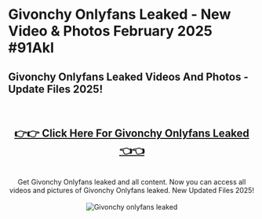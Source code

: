 # Givonchy Onlyfans Leaked - New Video & Photos February 2025 #91AkI

<h2>Givonchy Onlyfans Leaked Videos And Photos - Update Files 2025!</h2>
<br>
<div align="center">
<h2><a href="https://links2leaks.com?utm_source=givonchy&utm_medium=git92" rel="nofollow">👉👉 Click Here For Givonchy Onlyfans Leaked 👈👈</a></h2>
<br>
Get Givonchy Onlyfans leaked and all content. Now you can access all videos and pictures of Givonchy Onlyfans leaked. New Updated Files 2025!
<br>
<br>
<a href="https://links2leaks.com?utm_source=givonchy&utm_medium=git92" rel="nofollow" data-target="animated-image.originalLink"><img src="https://i.ibb.co/Gkj2r4b/banner.png" alt="Givonchy onlyfans leaked" style="max-width: 100%; display: inline-block;" data-target="animated-image.originalImage"></a>
</div>
<br>

